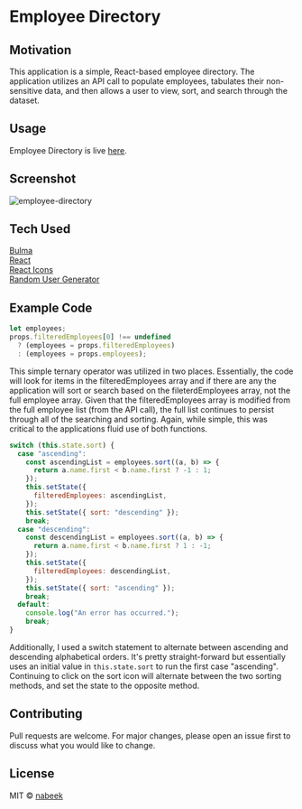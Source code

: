 # Employee Directory

## Motivation

This application is a simple, React-based employee directory. The application utilizes an API call to populate employees, tabulates their non-sensitive data, and then allows a user to view, sort, and search through the dataset.

## Usage

Employee Directory is live [here](#).

## Screenshot

![employee-directory](https://user-images.githubusercontent.com/4752937/87613364-592c7280-c6ca-11ea-892d-344324cade52.png)

## Tech Used

[Bulma](https://bulma.io/)\
[React](https://reactjs.org/)\
[React Icons](https://react-icons.github.io/react-icons/)\
[Random User Generator](https://randomuser.me/)

## Example Code

```js
let employees;
props.filteredEmployees[0] !== undefined
  ? (employees = props.filteredEmployees)
  : (employees = props.employees);
```

This simple ternary operator was utilized in two places. Essentially, the code will look for items in the filteredEmployees array and if there are any the application will sort or search based on the fileterdEmployees array, not the full employee array. Given that the filteredEmployees array is modified from the full employee list (from the API call), the full list continues to persist through all of the searching and sorting. Again, while simple, this was critical to the applications fluid use of both functions.

```js
switch (this.state.sort) {
  case "ascending":
    const ascendingList = employees.sort((a, b) => {
      return a.name.first < b.name.first ? -1 : 1;
    });
    this.setState({
      filteredEmployees: ascendingList,
    });
    this.setState({ sort: "descending" });
    break;
  case "descending":
    const descendingList = employees.sort((a, b) => {
      return a.name.first < b.name.first ? 1 : -1;
    });
    this.setState({
      filteredEmployees: descendingList,
    });
    this.setState({ sort: "ascending" });
    break;
  default:
    console.log("An error has occurred.");
    break;
}
```

Additionally, I used a switch statement to alternate between ascending and descending alphabetical orders. It's pretty straight-forward but essentially uses an initial value in `this.state.sort` to run the first case "ascending". Continuing to click on the sort icon will alternate between the two sorting methods, and set the state to the opposite method.

## Contributing

Pull requests are welcome. For major changes, please open an issue first to discuss what you would like to change.

## License

MIT © [nabeek](https://github.com/nabeek)
